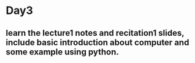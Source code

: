 # Day3
## learn the lecture1 notes and recitation1 slides, include basic introduction about computer and some example using python.